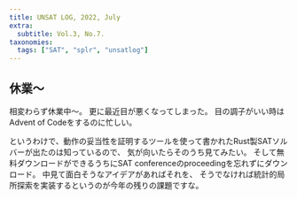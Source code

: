 ```yaml
---
title: UNSAT LOG, 2022, July
extra:
  subtitle: Vol.3, No.7.
taxonomies:
  tags: ["SAT", "splr", "unsatlog"]
---
```

## 休業〜

相変わらず休業中〜。
更に最近目が悪くなってしまった。
目の調子がいい時はAdvent of Codeをするのに忙しい。

というわけで、動作の妥当性を証明するツールを使って書かれたRust製SATソルバーが出たのは知っているので、
気が向いたらそのうち見てみたい。
そして無料ダウンロードができるうちにSAT conferenceのproceedingを忘れずにダウンロード。
中見て面白そうなアイデアがあればそれを、
そうでなければ統計的局所探索を実装するというのが今年の残りの課題ですな。

